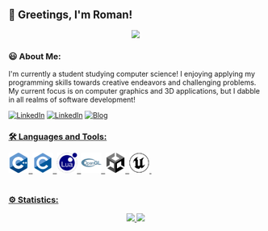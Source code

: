 ## 👋 Greetings, I'm Roman!

<div id="header" align="center">
  <img src="https://i.giphy.com/media/v1.Y2lkPTc5MGI3NjExM2d3aWdhYWp1ajY3NDdkM211c253NzVnMmgybjNlc3k1MnlqaW5kbCZlcD12MV9pbnRlcm5hbF9naWZfYnlfaWQmY3Q9cw/fVPR3NSqLjVQFEPmP8/giphy.gif" width="250"/>
</div>

### 😃 About Me:

<p>I'm currently a student studying computer science! I enjoying applying my programming skills towards creative endeavors and challenging problems. My current focus is on computer graphics and 3D applications, but I dabble in all realms of software development!</p>

<div id="badges">
  <a href="https://romanstanuch.com/Pages/home.html"><img src="https://img.shields.io/badge/Personal_Site-blue?style=for-the-badge&logo=linkedin&logoColor=white" alt="LinkedIn"/></a>
    <a href="https://www.linkedin.com/in/roman-stanuch-aa4801320/"><img src="https://img.shields.io/badge/LinkedIn-blue?style=for-the-badge&logo=linkedin&logoColor=white" alt="LinkedIn"/></a>
  <a href="https://polygonal.hashnode.dev/?source=top_nav_blog_home"><img src="https://img.shields.io/badge/Blog-blue?style=for-the-badge&logo=linkedin&logoColor=white" alt="Blog"/>
</div>

### 🛠 Languages and Tools:

<div>
<img src="https://github.com/devicons/devicon/blob/master/icons/cplusplus/cplusplus-original.svg" title="CPlusPlus" alt="CPlusPlus" width="40" height="40"/>&nbsp;
<img src="https://github.com/devicons/devicon/blob/master/icons/c/c-original.svg" title="C" alt="C" width="40" height="40"/>&nbsp;
<img src="https://github.com/devicons/devicon/blob/master/icons/lua/lua-original.svg" title="Lua" alt="Lua" width="40" height="40"/>&nbsp;
<img src="https://github.com/devicons/devicon/blob/master/icons/opengl/opengl-original.svg" title="OpenGL" alt="OpenGL" width="40" height="40"/>&nbsp;
<img src="https://github.com/devicons/devicon/blob/master/icons/unity/unity-original.svg" title="Unity" alt="Unity" width="40" height="40"/>&nbsp;
<img src="https://github.com/devicons/devicon/blob/master/icons/unrealengine/unrealengine-original.svg" title="Unreal" alt="Unreal" width="40" height="40"/>&nbsp;
</div>

<br />

### ⚙️ Statistics:
<p align="center">
<a href="https://github.com/Roman-Stanuch">
  <img height="180em" src="https://github-readme-stats-eight-theta.vercel.app/api?username=Roman-Stanuch&show_icons=true&theme=vision-friendly-dark&include_all_commits=true&count_private=true"/>
  <img height="180em" src="https://github-readme-stats-eight-theta.vercel.app/api/top-langs/?username=Roman-Stanuch&layout=compact&langs_count=8&theme=vision-friendly-dark"/>
</a>
</p>
